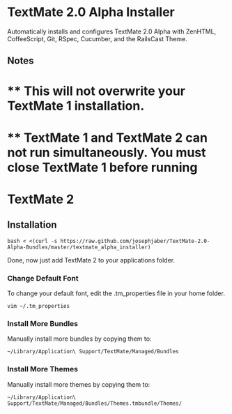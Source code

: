 TextMate 2.0 Alpha Installer
============================

Automatically installs and configures TextMate 2.0 Alpha with ZenHTML, CoffeeScript, Git, RSpec, Cucumber, and the RailsCast Theme.

Notes
-----

# ** This will not overwrite your TextMate 1 installation.

# ** TextMate 1 and TextMate 2 can not run simultaneously. You must close TextMate 1 before running
# TextMate 2


Installation
------------

    bash < <(curl -s https://raw.github.com/josephjaber/TextMate-2.0-Alpha-Bundles/master/textmate_alpha_installer)

Done, now just add TextMate 2 to your applications folder.

### Change Default Font

To change your default font, edit the .tm_properties file in your home folder.

    vim ~/.tm_properties

### Install More Bundles

Manually install more bundles by copying them to:

    ~/Library/Application\ Support/TextMate/Managed/Bundles

### Install More Themes

Manually install more themes by copying them to:

    ~/Library/Application\ Support/TextMate/Managed/Bundles/Themes.tmbundle/Themes/
